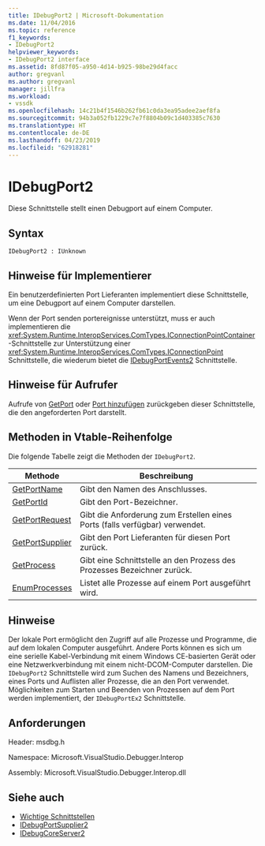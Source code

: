 ```yaml
---
title: IDebugPort2 | Microsoft-Dokumentation
ms.date: 11/04/2016
ms.topic: reference
f1_keywords:
- IDebugPort2
helpviewer_keywords:
- IDebugPort2 interface
ms.assetid: 8fd87f05-a950-4d14-b925-98be29d4facc
author: gregvanl
ms.author: gregvanl
manager: jillfra
ms.workload:
- vssdk
ms.openlocfilehash: 14c21b4f1546b262fb61c0da3ea95adee2aef8fa
ms.sourcegitcommit: 94b3a052fb1229c7e7f8804b09c1d403385c7630
ms.translationtype: HT
ms.contentlocale: de-DE
ms.lasthandoff: 04/23/2019
ms.locfileid: "62918281"
---
```

# <a name="idebugport2"></a>IDebugPort2
Diese Schnittstelle stellt einen Debugport auf einem Computer.

## <a name="syntax"></a>Syntax

```
IDebugPort2 : IUnknown
```

## <a name="notes-for-implementers"></a>Hinweise für Implementierer
 Ein benutzerdefinierten Port Lieferanten implementiert diese Schnittstelle, um eine Debugport auf einem Computer darstellen.

 Wenn der Port senden portereignisse unterstützt, muss er auch implementieren die <xref:System.Runtime.InteropServices.ComTypes.IConnectionPointContainer> -Schnittstelle zur Unterstützung einer <xref:System.Runtime.InteropServices.ComTypes.IConnectionPoint> Schnittstelle, die wiederum bietet die [IDebugPortEvents2](../../../extensibility/debugger/reference/idebugportevents2.md) Schnittstelle.

## <a name="notes-for-callers"></a>Hinweise für Aufrufer
 Aufrufe von [GetPort](../../../extensibility/debugger/reference/idebugportsupplier2-getport.md) oder [Port hinzufügen](../../../extensibility/debugger/reference/idebugportsupplier2-addport.md) zurückgeben dieser Schnittstelle, die den angeforderten Port darstellt.

## <a name="methods-in-vtable-order"></a>Methoden in Vtable-Reihenfolge
 Die folgende Tabelle zeigt die Methoden der `IDebugPort2`.

|Methode|Beschreibung|
|------------|-----------------|
|[GetPortName](../../../extensibility/debugger/reference/idebugport2-getportname.md)|Gibt den Namen des Anschlusses.|
|[GetPortId](../../../extensibility/debugger/reference/idebugport2-getportid.md)|Gibt den Port-Bezeichner.|
|[GetPortRequest](../../../extensibility/debugger/reference/idebugport2-getportrequest.md)|Gibt die Anforderung zum Erstellen eines Ports (falls verfügbar) verwendet.|
|[GetPortSupplier](../../../extensibility/debugger/reference/idebugport2-getportsupplier.md)|Gibt den Port Lieferanten für diesen Port zurück.|
|[GetProcess](../../../extensibility/debugger/reference/idebugport2-getprocess.md)|Gibt eine Schnittstelle an den Prozess des Prozesses Bezeichner zurück.|
|[EnumProcesses](../../../extensibility/debugger/reference/idebugport2-enumprocesses.md)|Listet alle Prozesse auf einem Port ausgeführt wird.|

## <a name="remarks"></a>Hinweise
 Der lokale Port ermöglicht den Zugriff auf alle Prozesse und Programme, die auf dem lokalen Computer ausgeführt. Andere Ports können es sich um eine serielle Kabel-Verbindung mit einem Windows CE-basierten Gerät oder eine Netzwerkverbindung mit einem nicht-DCOM-Computer darstellen. Die `IDebugPort2` Schnittstelle wird zum Suchen des Namens und Bezeichners, eines Ports und Auflisten aller Prozesse, die an den Port verwendet. Möglichkeiten zum Starten und Beenden von Prozessen auf dem Port werden implementiert, der `IDebugPortEx2` Schnittstelle.

## <a name="requirements"></a>Anforderungen
 Header: msdbg.h

 Namespace: Microsoft.VisualStudio.Debugger.Interop

 Assembly: Microsoft.VisualStudio.Debugger.Interop.dll

## <a name="see-also"></a>Siehe auch
- [Wichtige Schnittstellen](../../../extensibility/debugger/reference/core-interfaces.md)
- [IDebugPortSupplier2](../../../extensibility/debugger/reference/idebugportsupplier2.md)
- [IDebugCoreServer2](../../../extensibility/debugger/reference/idebugcoreserver2.md)